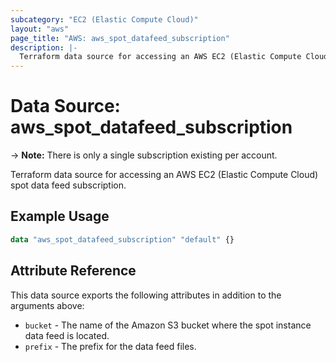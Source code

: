 ```yaml
---
subcategory: "EC2 (Elastic Compute Cloud)"
layout: "aws"
page_title: "AWS: aws_spot_datafeed_subscription"
description: |-
  Terraform data source for accessing an AWS EC2 (Elastic Compute Cloud) spot data feed subscription.
---
```


# Data Source: aws_spot_datafeed_subscription

-> **Note:** There is only a single subscription existing per account.

Terraform data source for accessing an AWS EC2 (Elastic Compute Cloud) spot data feed subscription.

## Example Usage

```terraform
data "aws_spot_datafeed_subscription" "default" {}
```

## Attribute Reference

This data source exports the following attributes in addition to the arguments above:

* `bucket` - The name of the Amazon S3 bucket where the spot instance data feed is located.
* `prefix` - The prefix for the data feed files.


